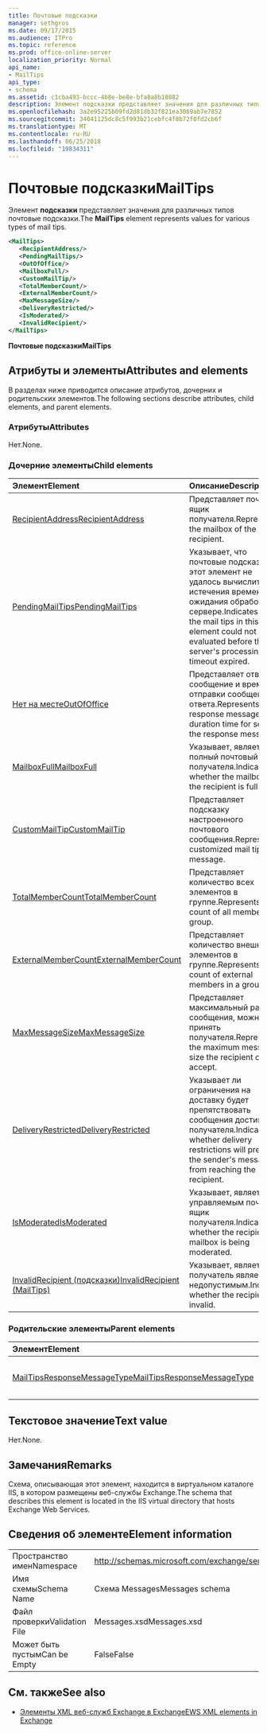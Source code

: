 ```yaml
---
title: Почтовые подсказки
manager: sethgros
ms.date: 09/17/2015
ms.audience: ITPro
ms.topic: reference
ms.prod: office-online-server
localization_priority: Normal
api_name:
- MailTips
api_type:
- schema
ms.assetid: c1cba493-bccc-4b8e-be8e-bfa8a8b10882
description: Элемент подсказки представляет значения для различных типов почтовые подсказки.
ms.openlocfilehash: 3a2e95225b09fd2d81db32f821ea3069ab7e7852
ms.sourcegitcommit: 34041125dc8c5f993b21cebfc4f8b72f0fd2cb6f
ms.translationtype: MT
ms.contentlocale: ru-RU
ms.lasthandoff: 06/25/2018
ms.locfileid: "19834311"
---
```

# <a name="mailtips"></a><span data-ttu-id="47e03-103">Почтовые подсказки</span><span class="sxs-lookup"><span data-stu-id="47e03-103">MailTips</span></span>

<span data-ttu-id="47e03-104">Элемент **подсказки** представляет значения для различных типов почтовые подсказки.</span><span class="sxs-lookup"><span data-stu-id="47e03-104">The **MailTips** element represents values for various types of mail tips.</span></span> 
  
```XML
<MailTips>
   <RecipientAddress/>
   <PendingMailTips/>
   <OutOfOffice/>
   <MailboxFull/>
   <CustomMailTip/>
   <TotalMemberCount/>
   <ExternalMemberCount/>
   <MaxMessageSize/>
   <DeliveryRestricted/>
   <IsModerated/>
   <InvalidRecipient/>
</MailTips>
```

 <span data-ttu-id="47e03-105">**Почтовые подсказки**</span><span class="sxs-lookup"><span data-stu-id="47e03-105">**MailTips**</span></span>
## <a name="attributes-and-elements"></a><span data-ttu-id="47e03-106">Атрибуты и элементы</span><span class="sxs-lookup"><span data-stu-id="47e03-106">Attributes and elements</span></span>

<span data-ttu-id="47e03-107">В разделах ниже приводится описание атрибутов, дочерних и родительских элементов.</span><span class="sxs-lookup"><span data-stu-id="47e03-107">The following sections describe attributes, child elements, and parent elements.</span></span>
  
### <a name="attributes"></a><span data-ttu-id="47e03-108">Атрибуты</span><span class="sxs-lookup"><span data-stu-id="47e03-108">Attributes</span></span>

<span data-ttu-id="47e03-109">Нет.</span><span class="sxs-lookup"><span data-stu-id="47e03-109">None.</span></span>
  
### <a name="child-elements"></a><span data-ttu-id="47e03-110">Дочерние элементы</span><span class="sxs-lookup"><span data-stu-id="47e03-110">Child elements</span></span>

|<span data-ttu-id="47e03-111">**Элемент**</span><span class="sxs-lookup"><span data-stu-id="47e03-111">**Element**</span></span>|<span data-ttu-id="47e03-112">**Описание**</span><span class="sxs-lookup"><span data-stu-id="47e03-112">**Description**</span></span>|
|:-----|:-----|
|[<span data-ttu-id="47e03-113">RecipientAddress</span><span class="sxs-lookup"><span data-stu-id="47e03-113">RecipientAddress</span></span>](recipientaddress.md) <br/> |<span data-ttu-id="47e03-114">Представляет почтовый ящик получателя.</span><span class="sxs-lookup"><span data-stu-id="47e03-114">Represents the mailbox of the recipient.</span></span>  <br/> |
|[<span data-ttu-id="47e03-115">PendingMailTips</span><span class="sxs-lookup"><span data-stu-id="47e03-115">PendingMailTips</span></span>](pendingmailtips.md) <br/> |<span data-ttu-id="47e03-116">Указывает, что почтовые подсказки в этот элемент не удалось вычислить до истечения времени ожидания обработки на сервере.</span><span class="sxs-lookup"><span data-stu-id="47e03-116">Indicates that the mail tips in this element could not be evaluated before the server's processing timeout expired.</span></span>  <br/> |
|[<span data-ttu-id="47e03-117">Нет на месте</span><span class="sxs-lookup"><span data-stu-id="47e03-117">OutOfOffice</span></span>](outofoffice.md) <br/> |<span data-ttu-id="47e03-118">Представляет ответное сообщение и время для отправки сообщения ответа.</span><span class="sxs-lookup"><span data-stu-id="47e03-118">Represents the response message and a duration time for sending the response message.</span></span>  <br/> |
|[<span data-ttu-id="47e03-119">MailboxFull</span><span class="sxs-lookup"><span data-stu-id="47e03-119">MailboxFull</span></span>](mailboxfull.md) <br/> |<span data-ttu-id="47e03-120">Указывает, является ли полный почтовый ящик получателя.</span><span class="sxs-lookup"><span data-stu-id="47e03-120">Indicates whether the mailbox for the recipient is full.</span></span>  <br/> |
|[<span data-ttu-id="47e03-121">CustomMailTip</span><span class="sxs-lookup"><span data-stu-id="47e03-121">CustomMailTip</span></span>](custommailtip.md) <br/> |<span data-ttu-id="47e03-122">Представляет подсказку настроенного почтового сообщения.</span><span class="sxs-lookup"><span data-stu-id="47e03-122">Represents a customized mail tip message.</span></span>  <br/> |
|[<span data-ttu-id="47e03-123">TotalMemberCount</span><span class="sxs-lookup"><span data-stu-id="47e03-123">TotalMemberCount</span></span>](totalmembercount.md) <br/> |<span data-ttu-id="47e03-124">Представляет количество всех элементов в группе.</span><span class="sxs-lookup"><span data-stu-id="47e03-124">Represents the count of all members in a group.</span></span>  <br/> |
|[<span data-ttu-id="47e03-125">ExternalMemberCount</span><span class="sxs-lookup"><span data-stu-id="47e03-125">ExternalMemberCount</span></span>](externalmembercount.md) <br/> |<span data-ttu-id="47e03-126">Представляет количество внешних элементов в группе.</span><span class="sxs-lookup"><span data-stu-id="47e03-126">Represents the count of external members in a group.</span></span>  <br/> |
|[<span data-ttu-id="47e03-127">MaxMessageSize</span><span class="sxs-lookup"><span data-stu-id="47e03-127">MaxMessageSize</span></span>](maxmessagesize.md) <br/> |<span data-ttu-id="47e03-128">Представляет максимальный размер сообщения, можно принять получателя.</span><span class="sxs-lookup"><span data-stu-id="47e03-128">Represents the maximum message size the recipient can accept.</span></span>  <br/> |
|[<span data-ttu-id="47e03-129">DeliveryRestricted</span><span class="sxs-lookup"><span data-stu-id="47e03-129">DeliveryRestricted</span></span>](deliveryrestricted.md) <br/> |<span data-ttu-id="47e03-130">Указывает ли ограничения на доставку будет препятствовать сообщения достигает получателя.</span><span class="sxs-lookup"><span data-stu-id="47e03-130">Indicates whether delivery restrictions will prevent the sender's message from reaching the recipient.</span></span>  <br/> |
|[<span data-ttu-id="47e03-131">IsModerated</span><span class="sxs-lookup"><span data-stu-id="47e03-131">IsModerated</span></span>](ismoderated.md) <br/> |<span data-ttu-id="47e03-132">Указывает, является ли управляемым почтовый ящик получателя.</span><span class="sxs-lookup"><span data-stu-id="47e03-132">Indicates whether the recipient's mailbox is being moderated.</span></span>  <br/> |
|[<span data-ttu-id="47e03-133">InvalidRecipient (подсказки)</span><span class="sxs-lookup"><span data-stu-id="47e03-133">InvalidRecipient (MailTips)</span></span>](invalidrecipient-mailtips.md) <br/> |<span data-ttu-id="47e03-134">Указывает, является ли получатель является недопустимым.</span><span class="sxs-lookup"><span data-stu-id="47e03-134">Indicates whether the recipient is invalid.</span></span>  <br/> |
   
### <a name="parent-elements"></a><span data-ttu-id="47e03-135">Родительские элементы</span><span class="sxs-lookup"><span data-stu-id="47e03-135">Parent elements</span></span>

|<span data-ttu-id="47e03-136">**Элемент**</span><span class="sxs-lookup"><span data-stu-id="47e03-136">**Element**</span></span>|<span data-ttu-id="47e03-137">**Описание**</span><span class="sxs-lookup"><span data-stu-id="47e03-137">**Description**</span></span>|
|:-----|:-----|
|[<span data-ttu-id="47e03-138">MailTipsResponseMessageType</span><span class="sxs-lookup"><span data-stu-id="47e03-138">MailTipsResponseMessageType</span></span>](mailtipsresponsemessagetype.md) <br/> |<span data-ttu-id="47e03-139">Представляет почтовые подсказки параметров.</span><span class="sxs-lookup"><span data-stu-id="47e03-139">Represents mail tips settings.</span></span>  <br/> |
   
## <a name="text-value"></a><span data-ttu-id="47e03-140">Текстовое значение</span><span class="sxs-lookup"><span data-stu-id="47e03-140">Text value</span></span>

<span data-ttu-id="47e03-141">Нет.</span><span class="sxs-lookup"><span data-stu-id="47e03-141">None.</span></span>
  
## <a name="remarks"></a><span data-ttu-id="47e03-142">Замечания</span><span class="sxs-lookup"><span data-stu-id="47e03-142">Remarks</span></span>

<span data-ttu-id="47e03-143">Схема, описывающая этот элемент, находится в виртуальном каталоге IIS, в котором размещены веб-службы Exchange.</span><span class="sxs-lookup"><span data-stu-id="47e03-143">The schema that describes this element is located in the IIS virtual directory that hosts Exchange Web Services.</span></span>
  
## <a name="element-information"></a><span data-ttu-id="47e03-144">Сведения об элементе</span><span class="sxs-lookup"><span data-stu-id="47e03-144">Element information</span></span>

|||
|:-----|:-----|
|<span data-ttu-id="47e03-145">Пространство имен</span><span class="sxs-lookup"><span data-stu-id="47e03-145">Namespace</span></span>  <br/> |http://schemas.microsoft.com/exchange/services/2006/messages  <br/> |
|<span data-ttu-id="47e03-146">Имя схемы</span><span class="sxs-lookup"><span data-stu-id="47e03-146">Schema Name</span></span>  <br/> |<span data-ttu-id="47e03-147">Схема Messages</span><span class="sxs-lookup"><span data-stu-id="47e03-147">Messages schema</span></span>  <br/> |
|<span data-ttu-id="47e03-148">Файл проверки</span><span class="sxs-lookup"><span data-stu-id="47e03-148">Validation File</span></span>  <br/> |<span data-ttu-id="47e03-149">Messages.xsd</span><span class="sxs-lookup"><span data-stu-id="47e03-149">Messages.xsd</span></span>  <br/> |
|<span data-ttu-id="47e03-150">Может быть пустым</span><span class="sxs-lookup"><span data-stu-id="47e03-150">Can be Empty</span></span>  <br/> |<span data-ttu-id="47e03-151">False</span><span class="sxs-lookup"><span data-stu-id="47e03-151">False</span></span>  <br/> |
   
## <a name="see-also"></a><span data-ttu-id="47e03-152">См. также</span><span class="sxs-lookup"><span data-stu-id="47e03-152">See also</span></span>



- [<span data-ttu-id="47e03-153">Элементы XML веб-служб Exchange в Exchange</span><span class="sxs-lookup"><span data-stu-id="47e03-153">EWS XML elements in Exchange</span></span>](ews-xml-elements-in-exchange.md)

